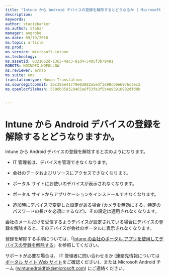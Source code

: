 ```yaml
---
title: "Intune から Android デバイスの登録を解除するとどうなるか | Microsoft Intune"
description: 
keywords: 
author: staciebarker
ms.author: stabar
manager: angrobe
ms.date: 09/19/2016
ms.topic: article
ms.prod: 
ms.service: microsoft-intune
ms.technology: 
ms.assetid: 0321062d-1363-4ac3-81d4-5405f3b79481
ROBOTS: NOINDEX,NOFOLLOW
ms.reviewer: arnab
ms.suite: ems
translationtype: Human Translation
ms.sourcegitcommit: 2bc39ae41779e02882a5edf3698cb0e6976caec2
ms.openlocfilehash: 5508b359329465e6f53fa3f5b4a93918932dfd8b


---
```



# Intune から Android デバイスの登録を解除するとどうなりますか。

Intune から Android デバイスの登録を解除すると次のようになります。

-   IT 管理者は、デバイスを管理できなくなります。

-   会社のデータおよびリソースにアクセスできなくなります。

-   ポータル サイトにお使いのデバイスが表示されなくなります。

-   ポータル サイトからアプリケーションをインストールできなくなります。

-   追加時にデバイスで変更した設定がある場合 (カメラを無効にする、特定のパスワードの長さを必須にするなど)、その設定は適用されなくなります。

会社のメールだけを受信するようデバイスが設定されている場合にデバイスの登録を解除すると、そのデバイスが会社のポータルに表示されなくなります。

登録を解除する手順については、「[Intune の会社のポータル アプリを使用してデバイスの登録を解除する](unenroll-your-device-from-intune-android.md)」を参照してください。

サポートが必要な場合は、 IT 管理者に問い合わせるか (連絡先情報については[ポータル サイト Web サイト](http://portal.manage.microsoft.com)をご確認ください)、または Microsoft Android チーム (wintunedroidfbk@microsoft.com) にご連絡ください。



<!--HONumber=Oct16_HO3-->


